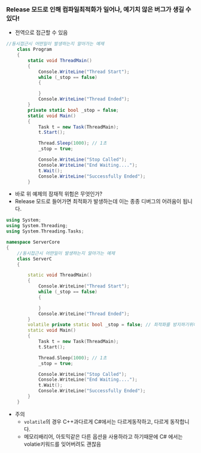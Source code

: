 ### Release 모드로 인해 컴파일최적화가 일어나, 예기치 않은 버그가 생길 수 있다!
- 전역으로 접근할 수 있음
```C#
//동시접근시 어떤일이 발생하는지 알아가는 예제
    class Program
    {
        static void ThreadMain()
        {
            Console.WriteLine("Thread Start");
            while (_stop == false)
            {

            }
            Console.WriteLine("Thread Ended");
        }
        private static bool _stop = false;
        static void Main()
        {
            Task t = new Task(ThreadMain);
            t.Start();

            Thread.Sleep(1000); // 1초
            _stop = true;

            Console.WriteLine("Stop Called");
            Console.WriteLine("End Waiting....");
            t.Wait();
            Console.WriteLine("Successfully Ended");
        }
```
- 바로 위 예제의 잠재적 위험은 무엇인가? 
- Release 모드로 들어가면 최적화가 발생하는데 이는 종종 디버그의 어려움이 됩니다.
```C++
using System;
using System.Threading;
using System.Threading.Tasks;

namespace ServerCore
{
    //동시접근시 어떤일이 발생하는지 알아가는 예제
    class ServerC
    {

        static void ThreadMain()
        {
            Console.WriteLine("Thread Start");
            while (_stop == false)
            {

            }
            Console.WriteLine("Thread Ended");
        }
        volatile private static bool _stop = false; // 최적화를 방지하기위해, 휘발성이니까 건들지 말라는 의미
        static void Main()
        {
            Task t = new Task(ThreadMain);
            t.Start();

            Thread.Sleep(1000); // 1초
            _stop = true;

            Console.WriteLine("Stop Called");
            Console.WriteLine("End Waiting....");
            t.Wait();
            Console.WriteLine("Successfully Ended");
        }
    }

```

- 주의
	- `volatile`의 경우 C++과다르게 C#에서는 다르게동작하고, 다르게 동작합니다.
	- 메모리배리어, 아토믹같은 다른 옵션을 사용하라고 하기때문에 C# 에서는 volatie키워드를 잊어버려도 괜찮음 



